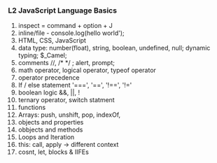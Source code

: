 ### L2 JavaScript Language Basics ###
1. inspect = command + option + J
2. inline/file - console.log(hello world');
3. HTML, CSS, JavaScript
4. data type: number(float), string, boolean, undefined, null; dynamic typing; $_Camel;
5. comments //, /* */ ; alert, prompt;
6. math operator, logical operator, typeof operator
7. operator precedence
8. If / else statement '===', '==', '!==', '!=' 
9. boolean logic &&, ||, !
10. ternary operator, switch statment
11. functions
12. Arrays: push, unshift, pop, indexOf, 
13. objects and properties
14. obbjects and methods
15. Loops and Iteration
14. this: call, apply -> different context
15. cosnt, let, blocks & IIFEs

